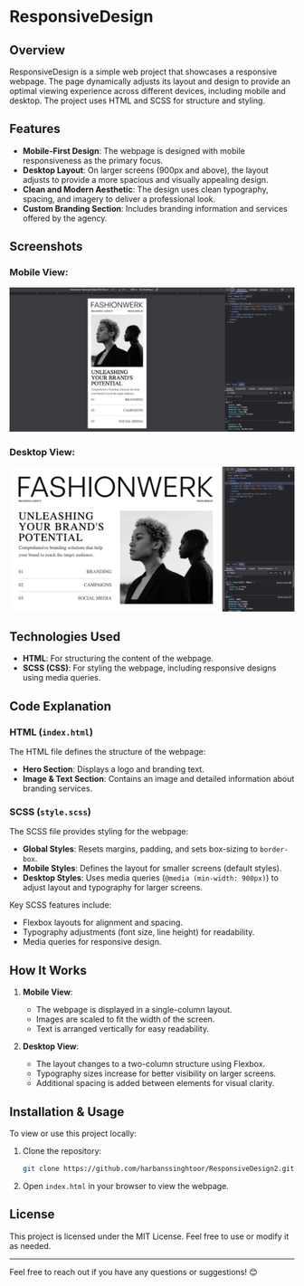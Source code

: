 # ResponsiveDesign

## Overview
ResponsiveDesign is a simple web project that showcases a responsive webpage. The page dynamically adjusts its layout and design to provide an optimal viewing experience across different devices, including mobile and desktop. The project uses HTML and SCSS for structure and styling.

## Features
- **Mobile-First Design**: The webpage is designed with mobile responsiveness as the primary focus.
- **Desktop Layout**: On larger screens (900px and above), the layout adjusts to provide a more spacious and visually appealing design.
- **Clean and Modern Aesthetic**: The design uses clean typography, spacing, and imagery to deliver a professional look.
- **Custom Branding Section**: Includes branding information and services offered by the agency.

## Screenshots

### Mobile View:
![Mobile View](MobileView.png)


### Desktop View:
![Desktop View](DesktopView.png)

## Technologies Used
- **HTML**: For structuring the content of the webpage.
- **SCSS (CSS)**: For styling the webpage, including responsive designs using media queries.

## Code Explanation

### HTML (`index.html`)
The HTML file defines the structure of the webpage:
- **Hero Section**: Displays a logo and branding text.
- **Image & Text Section**: Contains an image and detailed information about branding services.

### SCSS (`style.scss`)
The SCSS file provides styling for the webpage:
- **Global Styles**: Resets margins, padding, and sets box-sizing to `border-box`.
- **Mobile Styles**: Defines the layout for smaller screens (default styles).
- **Desktop Styles**: Uses media queries (`@media (min-width: 900px)`) to adjust layout and typography for larger screens.

Key SCSS features include:
- Flexbox layouts for alignment and spacing.
- Typography adjustments (font size, line height) for readability.
- Media queries for responsive design.

## How It Works
1. **Mobile View**:
   - The webpage is displayed in a single-column layout.
   - Images are scaled to fit the width of the screen.
   - Text is arranged vertically for easy readability.

2. **Desktop View**:
   - The layout changes to a two-column structure using Flexbox.
   - Typography sizes increase for better visibility on larger screens.
   - Additional spacing is added between elements for visual clarity.

## Installation & Usage
To view or use this project locally:
1. Clone the repository:
   ```sh
   git clone https://github.com/harbanssinghtoor/ResponsiveDesign2.git
   ```

2. Open `index.html` in your browser to view the webpage.

## License
This project is licensed under the MIT License. Feel free to use or modify it as needed.

---

Feel free to reach out if you have any questions or suggestions! 😊